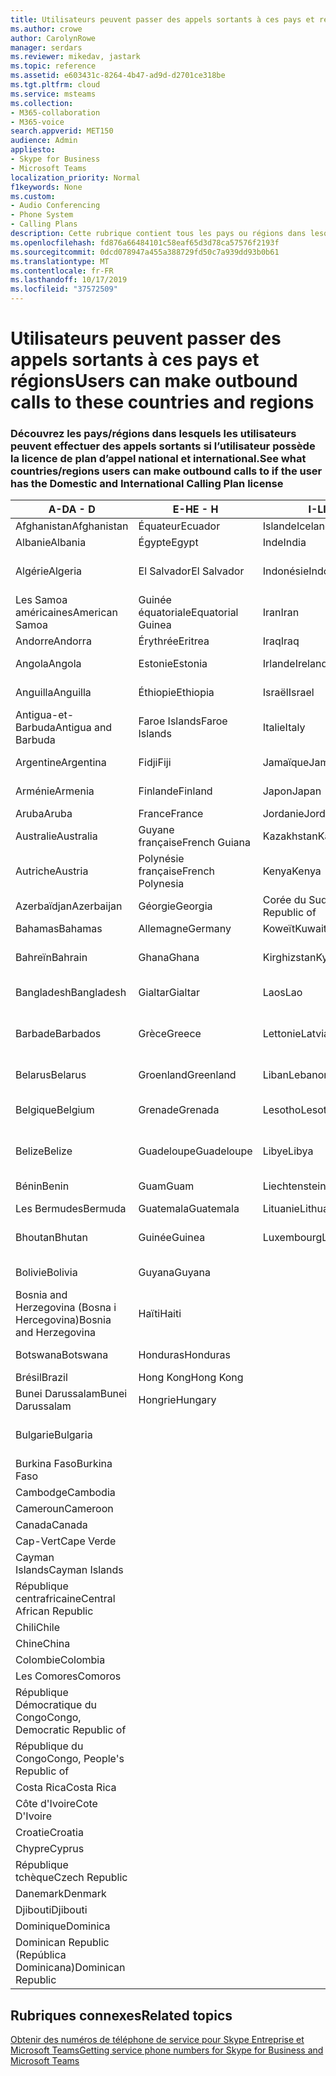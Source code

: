 ```yaml
---
title: Utilisateurs peuvent passer des appels sortants à ces pays et régions
ms.author: crowe
author: CarolynRowe
manager: serdars
ms.reviewer: mikedav, jastark
ms.topic: reference
ms.assetid: e603431c-8264-4b47-ad9d-d2701ce318be
ms.tgt.pltfrm: cloud
ms.service: msteams
ms.collection:
- M365-collaboration
- M365-voice
search.appverid: MET150
audience: Admin
appliesto:
- Skype for Business
- Microsoft Teams
localization_priority: Normal
f1keywords: None
ms.custom:
- Audio Conferencing
- Phone System
- Calling Plans
description: Cette rubrique contient tous les pays ou régions dans lesquels les utilisateurs peuvent effectuer des appels sortants s’ils ont un plan d’appels.
ms.openlocfilehash: fd876a66484101c58eaf65d3d78ca57576f2193f
ms.sourcegitcommit: 0dcd078947a455a388729fd50c7a939dd93b0b61
ms.translationtype: MT
ms.contentlocale: fr-FR
ms.lasthandoff: 10/17/2019
ms.locfileid: "37572509"
---
```

# <a name="users-can-make-outbound-calls-to-these-countries-and-regions"></a><span data-ttu-id="2b8e9-103">Utilisateurs peuvent passer des appels sortants à ces pays et régions</span><span class="sxs-lookup"><span data-stu-id="2b8e9-103">Users can make outbound calls to these countries and regions</span></span>

### <a name="see-what-countriesregions-users-can-make-outbound-calls-to-if-the-user-has-the-domestic-and-international-calling-plan-license"></a><span data-ttu-id="2b8e9-104">Découvrez les pays/régions dans lesquels les utilisateurs peuvent effectuer des appels sortants si l’utilisateur possède la licence de plan d’appel national et international.</span><span class="sxs-lookup"><span data-stu-id="2b8e9-104">See what countries/regions users can make outbound calls to if the user has the Domestic and International Calling Plan license</span></span>

|<span data-ttu-id="2b8e9-105">**A-D**</span><span class="sxs-lookup"><span data-stu-id="2b8e9-105">**A - D**</span></span>| <span data-ttu-id="2b8e9-106">**E-H**</span><span class="sxs-lookup"><span data-stu-id="2b8e9-106">**E - H**</span></span>|<span data-ttu-id="2b8e9-107">**I-L**</span><span class="sxs-lookup"><span data-stu-id="2b8e9-107">**I - L**</span></span>|<span data-ttu-id="2b8e9-108">**M-O**</span><span class="sxs-lookup"><span data-stu-id="2b8e9-108">**M - O**</span></span>|<span data-ttu-id="2b8e9-109">**P-S**</span><span class="sxs-lookup"><span data-stu-id="2b8e9-109">**P - S**</span></span>|<span data-ttu-id="2b8e9-110">**T-Z**</span><span class="sxs-lookup"><span data-stu-id="2b8e9-110">**T - Z**</span></span>|
---|---|---|---|---|---|
|<span data-ttu-id="2b8e9-111">Afghanistan</span><span class="sxs-lookup"><span data-stu-id="2b8e9-111">Afghanistan</span></span>|<span data-ttu-id="2b8e9-112">Équateur</span><span class="sxs-lookup"><span data-stu-id="2b8e9-112">Ecuador</span></span> |<span data-ttu-id="2b8e9-113">Islande</span><span class="sxs-lookup"><span data-stu-id="2b8e9-113">Iceland</span></span> |<span data-ttu-id="2b8e9-114">Macau</span><span class="sxs-lookup"><span data-stu-id="2b8e9-114">Macau</span></span> |<span data-ttu-id="2b8e9-115">Pakistan</span><span class="sxs-lookup"><span data-stu-id="2b8e9-115">Pakistan</span></span> |<span data-ttu-id="2b8e9-116">Taïwan</span><span class="sxs-lookup"><span data-stu-id="2b8e9-116">Taiwan</span></span>   |
|<span data-ttu-id="2b8e9-117">Albanie</span><span class="sxs-lookup"><span data-stu-id="2b8e9-117">Albania</span></span>|<span data-ttu-id="2b8e9-118">Égypte</span><span class="sxs-lookup"><span data-stu-id="2b8e9-118">Egypt</span></span> |<span data-ttu-id="2b8e9-119">Inde</span><span class="sxs-lookup"><span data-stu-id="2b8e9-119">India</span></span> |<span data-ttu-id="2b8e9-120">Macédoine</span><span class="sxs-lookup"><span data-stu-id="2b8e9-120">Macedonia</span></span> |<span data-ttu-id="2b8e9-121">Les Palaos</span><span class="sxs-lookup"><span data-stu-id="2b8e9-121">Palau</span></span> |<span data-ttu-id="2b8e9-122">Tadjikistan</span><span class="sxs-lookup"><span data-stu-id="2b8e9-122">Tajikistan</span></span>   |
|<span data-ttu-id="2b8e9-123">Algérie</span><span class="sxs-lookup"><span data-stu-id="2b8e9-123">Algeria</span></span>|<span data-ttu-id="2b8e9-124">El Salvador</span><span class="sxs-lookup"><span data-stu-id="2b8e9-124">El Salvador</span></span> |<span data-ttu-id="2b8e9-125">Indonésie</span><span class="sxs-lookup"><span data-stu-id="2b8e9-125">Indonesia</span></span> |<span data-ttu-id="2b8e9-126">Malawi</span><span class="sxs-lookup"><span data-stu-id="2b8e9-126">Malawi</span></span> |<span data-ttu-id="2b8e9-127">Palestinian Authority</span><span class="sxs-lookup"><span data-stu-id="2b8e9-127">Palestinian Authority</span></span> |<span data-ttu-id="2b8e9-128">Tanzanie</span><span class="sxs-lookup"><span data-stu-id="2b8e9-128">Tanzania, United Republic of</span></span>  |
|<span data-ttu-id="2b8e9-129">Les Samoa américaines</span><span class="sxs-lookup"><span data-stu-id="2b8e9-129">American Samoa</span></span>|<span data-ttu-id="2b8e9-130">Guinée équatoriale</span><span class="sxs-lookup"><span data-stu-id="2b8e9-130">Equatorial Guinea</span></span> |<span data-ttu-id="2b8e9-131">Iran</span><span class="sxs-lookup"><span data-stu-id="2b8e9-131">Iran</span></span> |<span data-ttu-id="2b8e9-132">Malaisie</span><span class="sxs-lookup"><span data-stu-id="2b8e9-132">Malaysia</span></span> |<span data-ttu-id="2b8e9-133">Panama</span><span class="sxs-lookup"><span data-stu-id="2b8e9-133">Panama</span></span> | <span data-ttu-id="2b8e9-134">Thaïlande</span><span class="sxs-lookup"><span data-stu-id="2b8e9-134">Thailand</span></span>   |
|<span data-ttu-id="2b8e9-135">Andorre</span><span class="sxs-lookup"><span data-stu-id="2b8e9-135">Andorra</span></span> |<span data-ttu-id="2b8e9-136">Érythrée</span><span class="sxs-lookup"><span data-stu-id="2b8e9-136">Eritrea</span></span> |<span data-ttu-id="2b8e9-137">Iraq</span><span class="sxs-lookup"><span data-stu-id="2b8e9-137">Iraq</span></span> |<span data-ttu-id="2b8e9-138">Mali</span><span class="sxs-lookup"><span data-stu-id="2b8e9-138">Mali</span></span> |<span data-ttu-id="2b8e9-139">Paraguay</span><span class="sxs-lookup"><span data-stu-id="2b8e9-139">Paraguay</span></span> |<span data-ttu-id="2b8e9-140">Togo</span><span class="sxs-lookup"><span data-stu-id="2b8e9-140">Togo</span></span>   |
|<span data-ttu-id="2b8e9-141">Angola</span><span class="sxs-lookup"><span data-stu-id="2b8e9-141">Angola</span></span> |<span data-ttu-id="2b8e9-142">Estonie</span><span class="sxs-lookup"><span data-stu-id="2b8e9-142">Estonia</span></span> |<span data-ttu-id="2b8e9-143">Irlande</span><span class="sxs-lookup"><span data-stu-id="2b8e9-143">Ireland</span></span> |<span data-ttu-id="2b8e9-144">Malte</span><span class="sxs-lookup"><span data-stu-id="2b8e9-144">Malta</span></span> |<span data-ttu-id="2b8e9-145">Pérou</span><span class="sxs-lookup"><span data-stu-id="2b8e9-145">Peru</span></span> | <span data-ttu-id="2b8e9-146">Trinité-et-Tobago</span><span class="sxs-lookup"><span data-stu-id="2b8e9-146">Trinidad and Tobago</span></span>  |
|<span data-ttu-id="2b8e9-147">Anguilla</span><span class="sxs-lookup"><span data-stu-id="2b8e9-147">Anguilla</span></span> |<span data-ttu-id="2b8e9-148">Éthiopie</span><span class="sxs-lookup"><span data-stu-id="2b8e9-148">Ethiopia</span></span> |<span data-ttu-id="2b8e9-149">Israël</span><span class="sxs-lookup"><span data-stu-id="2b8e9-149">Israel</span></span> |<span data-ttu-id="2b8e9-150">Les îles Marshall</span><span class="sxs-lookup"><span data-stu-id="2b8e9-150">Marshall Islands</span></span> | <span data-ttu-id="2b8e9-151">Philippines</span><span class="sxs-lookup"><span data-stu-id="2b8e9-151">Philippines</span></span> | <span data-ttu-id="2b8e9-152">Turquie</span><span class="sxs-lookup"><span data-stu-id="2b8e9-152">Turkey</span></span> |
|<span data-ttu-id="2b8e9-153">Antigua-et-Barbuda</span><span class="sxs-lookup"><span data-stu-id="2b8e9-153">Antigua and Barbuda</span></span> | <span data-ttu-id="2b8e9-154">Faroe Islands</span><span class="sxs-lookup"><span data-stu-id="2b8e9-154">Faroe Islands</span></span> |<span data-ttu-id="2b8e9-155">Italie</span><span class="sxs-lookup"><span data-stu-id="2b8e9-155">Italy</span></span> |<span data-ttu-id="2b8e9-156">Martinique</span><span class="sxs-lookup"><span data-stu-id="2b8e9-156">Martinique</span></span> |<span data-ttu-id="2b8e9-157">Pologne</span><span class="sxs-lookup"><span data-stu-id="2b8e9-157">Poland</span></span> |<span data-ttu-id="2b8e9-158">Turkménistan</span><span class="sxs-lookup"><span data-stu-id="2b8e9-158">Turkmenistan</span></span> |
|<span data-ttu-id="2b8e9-159">Argentine</span><span class="sxs-lookup"><span data-stu-id="2b8e9-159">Argentina</span></span>|<span data-ttu-id="2b8e9-160">Fidji</span><span class="sxs-lookup"><span data-stu-id="2b8e9-160">Fiji</span></span> |<span data-ttu-id="2b8e9-161">Jamaïque</span><span class="sxs-lookup"><span data-stu-id="2b8e9-161">Jamaica</span></span> |<span data-ttu-id="2b8e9-162">Maurice</span><span class="sxs-lookup"><span data-stu-id="2b8e9-162">Mauritius</span></span> |<span data-ttu-id="2b8e9-163">Portugal</span><span class="sxs-lookup"><span data-stu-id="2b8e9-163">Portugal</span></span> |<span data-ttu-id="2b8e9-164">Îles Turques-et-Caïques</span><span class="sxs-lookup"><span data-stu-id="2b8e9-164">Turks and Caicos</span></span>   |
|<span data-ttu-id="2b8e9-165">Arménie</span><span class="sxs-lookup"><span data-stu-id="2b8e9-165">Armenia</span></span> |<span data-ttu-id="2b8e9-166">Finlande</span><span class="sxs-lookup"><span data-stu-id="2b8e9-166">Finland</span></span> |<span data-ttu-id="2b8e9-167">Japon</span><span class="sxs-lookup"><span data-stu-id="2b8e9-167">Japan</span></span> |<span data-ttu-id="2b8e9-168">Mayotte</span><span class="sxs-lookup"><span data-stu-id="2b8e9-168">Mayotte</span></span> | <span data-ttu-id="2b8e9-169">Porto Rico</span><span class="sxs-lookup"><span data-stu-id="2b8e9-169">Puerto Rico</span></span> |<span data-ttu-id="2b8e9-170">Ouganda</span><span class="sxs-lookup"><span data-stu-id="2b8e9-170">Uganda</span></span>  |
|<span data-ttu-id="2b8e9-171">Aruba</span><span class="sxs-lookup"><span data-stu-id="2b8e9-171">Aruba</span></span> |<span data-ttu-id="2b8e9-172">France</span><span class="sxs-lookup"><span data-stu-id="2b8e9-172">France</span></span> |<span data-ttu-id="2b8e9-173">Jordanie</span><span class="sxs-lookup"><span data-stu-id="2b8e9-173">Jordan</span></span> |<span data-ttu-id="2b8e9-174">Mexique</span><span class="sxs-lookup"><span data-stu-id="2b8e9-174">Mexico</span></span> |<span data-ttu-id="2b8e9-175">Qatar</span><span class="sxs-lookup"><span data-stu-id="2b8e9-175">Qatar</span></span> | <span data-ttu-id="2b8e9-176">Ukraine</span><span class="sxs-lookup"><span data-stu-id="2b8e9-176">Ukraine</span></span>   |
|<span data-ttu-id="2b8e9-177">Australie</span><span class="sxs-lookup"><span data-stu-id="2b8e9-177">Australia</span></span> |<span data-ttu-id="2b8e9-178">Guyane française</span><span class="sxs-lookup"><span data-stu-id="2b8e9-178">French Guiana</span></span> |<span data-ttu-id="2b8e9-179">Kazakhstan</span><span class="sxs-lookup"><span data-stu-id="2b8e9-179">Kazakhstan</span></span> |<span data-ttu-id="2b8e9-180">Micronésie</span><span class="sxs-lookup"><span data-stu-id="2b8e9-180">Micronesia</span></span> |<span data-ttu-id="2b8e9-181">Réunion</span><span class="sxs-lookup"><span data-stu-id="2b8e9-181">Reunion</span></span> |<span data-ttu-id="2b8e9-182">Émirats arabes unis</span><span class="sxs-lookup"><span data-stu-id="2b8e9-182">United Arab Emirates (U.A.E)</span></span>  |
|<span data-ttu-id="2b8e9-183">Autriche</span><span class="sxs-lookup"><span data-stu-id="2b8e9-183">Austria</span></span> |<span data-ttu-id="2b8e9-184">Polynésie française</span><span class="sxs-lookup"><span data-stu-id="2b8e9-184">French Polynesia</span></span> |<span data-ttu-id="2b8e9-185">Kenya</span><span class="sxs-lookup"><span data-stu-id="2b8e9-185">Kenya</span></span> |<span data-ttu-id="2b8e9-186">Moldavie</span><span class="sxs-lookup"><span data-stu-id="2b8e9-186">Moldova, Republic of</span></span> |<span data-ttu-id="2b8e9-187">Roumanie</span><span class="sxs-lookup"><span data-stu-id="2b8e9-187">Romania</span></span> |<span data-ttu-id="2b8e9-188">Royaume-Uni (R.-U.)</span><span class="sxs-lookup"><span data-stu-id="2b8e9-188">United Kingdom (U.K.)</span></span> |
|<span data-ttu-id="2b8e9-189">Azerbaïdjan</span><span class="sxs-lookup"><span data-stu-id="2b8e9-189">Azerbaijan</span></span> |<span data-ttu-id="2b8e9-190">Géorgie</span><span class="sxs-lookup"><span data-stu-id="2b8e9-190">Georgia</span></span> |<span data-ttu-id="2b8e9-191">Corée du Sud</span><span class="sxs-lookup"><span data-stu-id="2b8e9-191">Korea, Republic of</span></span> |<span data-ttu-id="2b8e9-192">Monaco</span><span class="sxs-lookup"><span data-stu-id="2b8e9-192">Monaco</span></span> | <span data-ttu-id="2b8e9-193">Russie</span><span class="sxs-lookup"><span data-stu-id="2b8e9-193">Russian Federation</span></span> |<span data-ttu-id="2b8e9-194">États-Unis</span><span class="sxs-lookup"><span data-stu-id="2b8e9-194">United States (U.S.)</span></span>  |
|<span data-ttu-id="2b8e9-195">Bahamas</span><span class="sxs-lookup"><span data-stu-id="2b8e9-195">Bahamas</span></span> |<span data-ttu-id="2b8e9-196">Allemagne</span><span class="sxs-lookup"><span data-stu-id="2b8e9-196">Germany</span></span> |<span data-ttu-id="2b8e9-197">Koweït</span><span class="sxs-lookup"><span data-stu-id="2b8e9-197">Kuwait</span></span> |<span data-ttu-id="2b8e9-198">Mongolie</span><span class="sxs-lookup"><span data-stu-id="2b8e9-198">Mongolia</span></span> |<span data-ttu-id="2b8e9-199">Rwanda</span><span class="sxs-lookup"><span data-stu-id="2b8e9-199">Rwanda</span></span> | <span data-ttu-id="2b8e9-200">Uruguay</span><span class="sxs-lookup"><span data-stu-id="2b8e9-200">Uruguay</span></span> |
|<span data-ttu-id="2b8e9-201">Bahreïn</span><span class="sxs-lookup"><span data-stu-id="2b8e9-201">Bahrain</span></span> |<span data-ttu-id="2b8e9-202">Ghana</span><span class="sxs-lookup"><span data-stu-id="2b8e9-202">Ghana</span></span> |<span data-ttu-id="2b8e9-203">Kirghizstan</span><span class="sxs-lookup"><span data-stu-id="2b8e9-203">Kyrgyzstan</span></span> |<span data-ttu-id="2b8e9-204">Monténégro</span><span class="sxs-lookup"><span data-stu-id="2b8e9-204">Montenegro</span></span> | <span data-ttu-id="2b8e9-205">Saint-Christophe-et-Niévès</span><span class="sxs-lookup"><span data-stu-id="2b8e9-205">Saint Kitts and Nevis</span></span> |<span data-ttu-id="2b8e9-206">Ouzbékistan</span><span class="sxs-lookup"><span data-stu-id="2b8e9-206">Uzbekistan</span></span>  |
|<span data-ttu-id="2b8e9-207">Bangladesh</span><span class="sxs-lookup"><span data-stu-id="2b8e9-207">Bangladesh</span></span> |<span data-ttu-id="2b8e9-208">Gialtar</span><span class="sxs-lookup"><span data-stu-id="2b8e9-208">Gialtar</span></span> |<span data-ttu-id="2b8e9-209">Laos</span><span class="sxs-lookup"><span data-stu-id="2b8e9-209">Lao</span></span> |<span data-ttu-id="2b8e9-210">Montserrat</span><span class="sxs-lookup"><span data-stu-id="2b8e9-210">Montserrat</span></span> | <span data-ttu-id="2b8e9-211">Sainte Lucie</span><span class="sxs-lookup"><span data-stu-id="2b8e9-211">Saint Lucia</span></span> |<span data-ttu-id="2b8e9-212">Vatican</span><span class="sxs-lookup"><span data-stu-id="2b8e9-212">Vatican City State</span></span>  |
|<span data-ttu-id="2b8e9-213">Barbade</span><span class="sxs-lookup"><span data-stu-id="2b8e9-213">Barbados</span></span> |<span data-ttu-id="2b8e9-214">Grèce</span><span class="sxs-lookup"><span data-stu-id="2b8e9-214">Greece</span></span> |<span data-ttu-id="2b8e9-215">Lettonie</span><span class="sxs-lookup"><span data-stu-id="2b8e9-215">Latvia</span></span> |<span data-ttu-id="2b8e9-216">Maroc</span><span class="sxs-lookup"><span data-stu-id="2b8e9-216">Morocco</span></span> |<span data-ttu-id="2b8e9-217">Saint-Vincent-et-les-Grenadines</span><span class="sxs-lookup"><span data-stu-id="2b8e9-217">Saint Vincent and the Grenadines</span></span> |<span data-ttu-id="2b8e9-218">Venezuela</span><span class="sxs-lookup"><span data-stu-id="2b8e9-218">Venezuela</span></span>   |
|<span data-ttu-id="2b8e9-219">Belarus</span><span class="sxs-lookup"><span data-stu-id="2b8e9-219">Belarus</span></span> |<span data-ttu-id="2b8e9-220">Groenland</span><span class="sxs-lookup"><span data-stu-id="2b8e9-220">Greenland</span></span> |<span data-ttu-id="2b8e9-221">Liban</span><span class="sxs-lookup"><span data-stu-id="2b8e9-221">Lebanon</span></span> |<span data-ttu-id="2b8e9-222">Mozambique</span><span class="sxs-lookup"><span data-stu-id="2b8e9-222">Mozambique</span></span> | <span data-ttu-id="2b8e9-223">Saint-Marin</span><span class="sxs-lookup"><span data-stu-id="2b8e9-223">San Marino</span></span> |<span data-ttu-id="2b8e9-224">Vietnam</span><span class="sxs-lookup"><span data-stu-id="2b8e9-224">Viet Nam</span></span>  |
|<span data-ttu-id="2b8e9-225">Belgique</span><span class="sxs-lookup"><span data-stu-id="2b8e9-225">Belgium</span></span> |<span data-ttu-id="2b8e9-226">Grenade</span><span class="sxs-lookup"><span data-stu-id="2b8e9-226">Grenada</span></span> |<span data-ttu-id="2b8e9-227">Lesotho</span><span class="sxs-lookup"><span data-stu-id="2b8e9-227">Lesotho</span></span> |<span data-ttu-id="2b8e9-228">Birmanie</span><span class="sxs-lookup"><span data-stu-id="2b8e9-228">Myanmar</span></span> | <span data-ttu-id="2b8e9-229">Arabie saoudite</span><span class="sxs-lookup"><span data-stu-id="2b8e9-229">Saudi Arabia</span></span> | <span data-ttu-id="2b8e9-230">Les îles Vierges britanniques</span><span class="sxs-lookup"><span data-stu-id="2b8e9-230">Virgin Islands (British)</span></span> |
|<span data-ttu-id="2b8e9-231">Belize</span><span class="sxs-lookup"><span data-stu-id="2b8e9-231">Belize</span></span> |<span data-ttu-id="2b8e9-232">Guadeloupe</span><span class="sxs-lookup"><span data-stu-id="2b8e9-232">Guadeloupe</span></span> |<span data-ttu-id="2b8e9-233">Libye</span><span class="sxs-lookup"><span data-stu-id="2b8e9-233">Libya</span></span> |<span data-ttu-id="2b8e9-234">Namibie</span><span class="sxs-lookup"><span data-stu-id="2b8e9-234">Namibia</span></span> |<span data-ttu-id="2b8e9-235">Sénégal</span><span class="sxs-lookup"><span data-stu-id="2b8e9-235">Senegal</span></span> | <span data-ttu-id="2b8e9-236">Les îles Vierges américaines</span><span class="sxs-lookup"><span data-stu-id="2b8e9-236">Virgin Islands (U.S.)</span></span>  |
|<span data-ttu-id="2b8e9-237">Bénin</span><span class="sxs-lookup"><span data-stu-id="2b8e9-237">Benin</span></span> |<span data-ttu-id="2b8e9-238">Guam</span><span class="sxs-lookup"><span data-stu-id="2b8e9-238">Guam</span></span> |<span data-ttu-id="2b8e9-239">Liechtenstein</span><span class="sxs-lookup"><span data-stu-id="2b8e9-239">Liechtenstein</span></span> |<span data-ttu-id="2b8e9-240">Népal</span><span class="sxs-lookup"><span data-stu-id="2b8e9-240">Nepal</span></span> | <span data-ttu-id="2b8e9-241">Serbie</span><span class="sxs-lookup"><span data-stu-id="2b8e9-241">Serbia</span></span> | <span data-ttu-id="2b8e9-242">Wallis-et-Futuna</span><span class="sxs-lookup"><span data-stu-id="2b8e9-242">Wallis and Futuna Islands</span></span>  |
|<span data-ttu-id="2b8e9-243">Les Bermudes</span><span class="sxs-lookup"><span data-stu-id="2b8e9-243">Bermuda</span></span> |<span data-ttu-id="2b8e9-244">Guatemala</span><span class="sxs-lookup"><span data-stu-id="2b8e9-244">Guatemala</span></span> |<span data-ttu-id="2b8e9-245">Lituanie</span><span class="sxs-lookup"><span data-stu-id="2b8e9-245">Lithuania</span></span> |<span data-ttu-id="2b8e9-246">Pays-Bas</span><span class="sxs-lookup"><span data-stu-id="2b8e9-246">Netherlands</span></span> |<span data-ttu-id="2b8e9-247">Singapour</span><span class="sxs-lookup"><span data-stu-id="2b8e9-247">Singapore</span></span> |<span data-ttu-id="2b8e9-248">Yémen</span><span class="sxs-lookup"><span data-stu-id="2b8e9-248">Yemen</span></span> |
|<span data-ttu-id="2b8e9-249">Bhoutan</span><span class="sxs-lookup"><span data-stu-id="2b8e9-249">Bhutan</span></span> |<span data-ttu-id="2b8e9-250">Guinée</span><span class="sxs-lookup"><span data-stu-id="2b8e9-250">Guinea</span></span> |<span data-ttu-id="2b8e9-251">Luxembourg</span><span class="sxs-lookup"><span data-stu-id="2b8e9-251">Luxembourg</span></span> |<span data-ttu-id="2b8e9-252">Les Antilles néerlandaises</span><span class="sxs-lookup"><span data-stu-id="2b8e9-252">Netherlands Antilles</span></span> |<span data-ttu-id="2b8e9-253">Slovaquie</span><span class="sxs-lookup"><span data-stu-id="2b8e9-253">Slovakia</span></span> |<span data-ttu-id="2b8e9-254">Zambie</span><span class="sxs-lookup"><span data-stu-id="2b8e9-254">Zambia</span></span>  |
|<span data-ttu-id="2b8e9-255">Bolivie</span><span class="sxs-lookup"><span data-stu-id="2b8e9-255">Bolivia</span></span> |<span data-ttu-id="2b8e9-256">Guyana</span><span class="sxs-lookup"><span data-stu-id="2b8e9-256">Guyana</span></span>| |<span data-ttu-id="2b8e9-257">Nouvelle-Calédonie</span><span class="sxs-lookup"><span data-stu-id="2b8e9-257">New Caledonia</span></span> |<span data-ttu-id="2b8e9-258">Slovénie</span><span class="sxs-lookup"><span data-stu-id="2b8e9-258">Slovenia</span></span> |<span data-ttu-id="2b8e9-259">Zimbabwe</span><span class="sxs-lookup"><span data-stu-id="2b8e9-259">Zimbabwe</span></span> |
|<span data-ttu-id="2b8e9-260">Bosnia and Herzegovina (Bosna i Hercegovina)</span><span class="sxs-lookup"><span data-stu-id="2b8e9-260">Bosnia and Herzegovina</span></span> |<span data-ttu-id="2b8e9-261">Haïti</span><span class="sxs-lookup"><span data-stu-id="2b8e9-261">Haiti</span></span> ||<span data-ttu-id="2b8e9-262">Nouvelle-Zélande</span><span class="sxs-lookup"><span data-stu-id="2b8e9-262">New Zealand</span></span> |<span data-ttu-id="2b8e9-263">Afrique du Sud</span><span class="sxs-lookup"><span data-stu-id="2b8e9-263">South Africa</span></span> | 
|<span data-ttu-id="2b8e9-264">Botswana</span><span class="sxs-lookup"><span data-stu-id="2b8e9-264">Botswana</span></span> |<span data-ttu-id="2b8e9-265">Honduras</span><span class="sxs-lookup"><span data-stu-id="2b8e9-265">Honduras</span></span> ||<span data-ttu-id="2b8e9-266">Nicaragua</span><span class="sxs-lookup"><span data-stu-id="2b8e9-266">Nicaragua</span></span> |<span data-ttu-id="2b8e9-267">Soudan du Sud</span><span class="sxs-lookup"><span data-stu-id="2b8e9-267">South Sudan</span></span> |
|<span data-ttu-id="2b8e9-268">Brésil</span><span class="sxs-lookup"><span data-stu-id="2b8e9-268">Brazil</span></span> |<span data-ttu-id="2b8e9-269">Hong Kong</span><span class="sxs-lookup"><span data-stu-id="2b8e9-269">Hong Kong</span></span> ||<span data-ttu-id="2b8e9-270">Niger</span><span class="sxs-lookup"><span data-stu-id="2b8e9-270">Niger</span></span> |<span data-ttu-id="2b8e9-271">Espagne</span><span class="sxs-lookup"><span data-stu-id="2b8e9-271">Spain</span></span> | 
|<span data-ttu-id="2b8e9-272">Bunei Darussalam</span><span class="sxs-lookup"><span data-stu-id="2b8e9-272">Bunei Darussalam</span></span> |<span data-ttu-id="2b8e9-273">Hongrie</span><span class="sxs-lookup"><span data-stu-id="2b8e9-273">Hungary</span></span> ||<span data-ttu-id="2b8e9-274">Nigeria</span><span class="sxs-lookup"><span data-stu-id="2b8e9-274">Nigeria</span></span> |<span data-ttu-id="2b8e9-275">Sri Lanka</span><span class="sxs-lookup"><span data-stu-id="2b8e9-275">Sri Lanka</span></span> | 
|<span data-ttu-id="2b8e9-276">Bulgarie</span><span class="sxs-lookup"><span data-stu-id="2b8e9-276">Bulgaria</span></span> |||<span data-ttu-id="2b8e9-277">Îles Mariannes du Nord</span><span class="sxs-lookup"><span data-stu-id="2b8e9-277">Northern Mariana Islands</span></span> |<span data-ttu-id="2b8e9-278">St. Pierre et Miquelon</span><span class="sxs-lookup"><span data-stu-id="2b8e9-278">St. Pierre and Miquelon</span></span> |
|<span data-ttu-id="2b8e9-279">Burkina Faso</span><span class="sxs-lookup"><span data-stu-id="2b8e9-279">Burkina Faso</span></span> |||<span data-ttu-id="2b8e9-280">Norvège</span><span class="sxs-lookup"><span data-stu-id="2b8e9-280">Norway</span></span> |<span data-ttu-id="2b8e9-281">Soudan</span><span class="sxs-lookup"><span data-stu-id="2b8e9-281">Sudan</span></span> |
|<span data-ttu-id="2b8e9-282">Cambodge</span><span class="sxs-lookup"><span data-stu-id="2b8e9-282">Cambodia</span></span> |||<span data-ttu-id="2b8e9-283">Oman</span><span class="sxs-lookup"><span data-stu-id="2b8e9-283">Oman</span></span> |<span data-ttu-id="2b8e9-284">Suriname</span><span class="sxs-lookup"><span data-stu-id="2b8e9-284">Suriname</span></span> | 
|<span data-ttu-id="2b8e9-285">Cameroun</span><span class="sxs-lookup"><span data-stu-id="2b8e9-285">Cameroon</span></span> ||||<span data-ttu-id="2b8e9-286">Swaziland</span><span class="sxs-lookup"><span data-stu-id="2b8e9-286">Swaziland</span></span> |
|<span data-ttu-id="2b8e9-287">Canada</span><span class="sxs-lookup"><span data-stu-id="2b8e9-287">Canada</span></span> ||||<span data-ttu-id="2b8e9-288">Suède</span><span class="sxs-lookup"><span data-stu-id="2b8e9-288">Sweden</span></span> | 
|<span data-ttu-id="2b8e9-289">Cap-Vert</span><span class="sxs-lookup"><span data-stu-id="2b8e9-289">Cape Verde</span></span> ||||<span data-ttu-id="2b8e9-290">Suisse</span><span class="sxs-lookup"><span data-stu-id="2b8e9-290">Switzerland</span></span> |
|<span data-ttu-id="2b8e9-291">Cayman Islands</span><span class="sxs-lookup"><span data-stu-id="2b8e9-291">Cayman Islands</span></span> ||||<span data-ttu-id="2b8e9-292">Syrie</span><span class="sxs-lookup"><span data-stu-id="2b8e9-292">Syrian Arab Republic</span></span> |
|<span data-ttu-id="2b8e9-293">République centrafricaine</span><span class="sxs-lookup"><span data-stu-id="2b8e9-293">Central African Republic</span></span> |
|<span data-ttu-id="2b8e9-294">Chili</span><span class="sxs-lookup"><span data-stu-id="2b8e9-294">Chile</span></span> |
|<span data-ttu-id="2b8e9-295">Chine</span><span class="sxs-lookup"><span data-stu-id="2b8e9-295">China</span></span> |
|<span data-ttu-id="2b8e9-296">Colombie</span><span class="sxs-lookup"><span data-stu-id="2b8e9-296">Colombia</span></span> |
|<span data-ttu-id="2b8e9-297">Les Comores</span><span class="sxs-lookup"><span data-stu-id="2b8e9-297">Comoros</span></span> |
|<span data-ttu-id="2b8e9-298">République Démocratique du Congo</span><span class="sxs-lookup"><span data-stu-id="2b8e9-298">Congo, Democratic Republic of</span></span> |
|<span data-ttu-id="2b8e9-299">République du Congo</span><span class="sxs-lookup"><span data-stu-id="2b8e9-299">Congo, People's Republic of</span></span> |
|<span data-ttu-id="2b8e9-300">Costa Rica</span><span class="sxs-lookup"><span data-stu-id="2b8e9-300">Costa Rica</span></span> |
|<span data-ttu-id="2b8e9-301">Côte d'Ivoire</span><span class="sxs-lookup"><span data-stu-id="2b8e9-301">Cote D'Ivoire</span></span> |
|<span data-ttu-id="2b8e9-302">Croatie</span><span class="sxs-lookup"><span data-stu-id="2b8e9-302">Croatia</span></span> |
|<span data-ttu-id="2b8e9-303">Chypre</span><span class="sxs-lookup"><span data-stu-id="2b8e9-303">Cyprus</span></span> |
|<span data-ttu-id="2b8e9-304">République tchèque</span><span class="sxs-lookup"><span data-stu-id="2b8e9-304">Czech Republic</span></span> |
|<span data-ttu-id="2b8e9-305">Danemark</span><span class="sxs-lookup"><span data-stu-id="2b8e9-305">Denmark</span></span> |
|<span data-ttu-id="2b8e9-306">Djibouti</span><span class="sxs-lookup"><span data-stu-id="2b8e9-306">Djibouti</span></span> |
|<span data-ttu-id="2b8e9-307">Dominique</span><span class="sxs-lookup"><span data-stu-id="2b8e9-307">Dominica</span></span> |
|<span data-ttu-id="2b8e9-308">Dominican Republic (República Dominicana)</span><span class="sxs-lookup"><span data-stu-id="2b8e9-308">Dominican Republic</span></span> |

## <a name="related-topics"></a><span data-ttu-id="2b8e9-309">Rubriques connexes</span><span class="sxs-lookup"><span data-stu-id="2b8e9-309">Related topics</span></span>

[<span data-ttu-id="2b8e9-310">Obtenir des numéros de téléphone de service pour Skype Entreprise et Microsoft Teams</span><span class="sxs-lookup"><span data-stu-id="2b8e9-310">Getting service phone numbers for Skype for Business and Microsoft Teams</span></span>](/microsoftteams/getting-service-phone-numbers)

  
 
